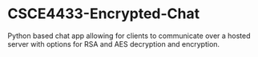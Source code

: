# CSCE4433-Encrypted-Chat

Python based chat app allowing for clients to communicate over a hosted server with options for RSA and AES decryption and encryption.

